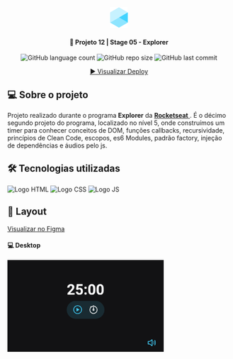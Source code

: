 <div align="center">
  <img alt="Logo Explorer" title="Explorer" src="./assets/readme/Logo1.png">
</div>
	
<h4 align="center"> 
	🚀 Projeto 12 | Stage 05 - Explorer
</h4>

<div align="center">
  <img alt="GitHub language count" src="https://img.shields.io/github/languages/count/LauriRodrigues/FocusTimer">

  <img alt="GitHub repo size" src="https://img.shields.io/github/repo-size/LauriRodrigues/FocusTimer">
  
  <img alt="GitHub last commit" src="https://img.shields.io/github/last-commit/LauriRodrigues/FocusTimer?color=1280bf">
  
  <a href="https://laurirodrigues.github.io/FocusTimer/"> ▶️ Visualizar Deploy </a>
</div>

<h2 align=left> 💻 Sobre o projeto </h3>
<p> Projeto realizado durante o programa <strong>Explorer</strong> da <a href="https://www.rocketseat.com.br/"> <strong>Rocketseat</strong> </a>. É o décimo segundo projeto do programa, localizado no nível 5, onde construímos um timer para conhecer conceitos de DOM, funções callbacks, recursividade, princípios de Clean Code, escopos, es6 Modules, padrão factory, injeção de dependências e áudios pelo js. <p>
  
<h2 align=left> 🛠 Tecnologias utilizadas </h3>

<div align=left>
  <img alt="Logo HTML" src="https://img.shields.io/badge/HTML5-E34F26?style=for-the-badge&logo=html5&logoColor=white">
  <img alt="Logo CSS" src="https://img.shields.io/badge/CSS-239120?&style=for-the-badge&logo=css3&logoColor=white">
  <img alt="Logo JS" src="https://img.shields.io/badge/JavaScript-323330?style=for-the-badge&logo=javascript&logoColor=F7DF1E">
</div>

<h2 align=left> 🎨 Layout </h2>
<a href="https://www.figma.com/file/z51k8B7bz2y99yOtNQohVn/Explorer-Stage-05-Projeto-01-(Copy)?node-id=0%3A1"> Visualizar no Figma </a> </br>

<h4>💻 Desktop </h4>

<img alt="Versão Desktop" title="Desktop" src="./assets/readme/Desktop.png" width="70%">

